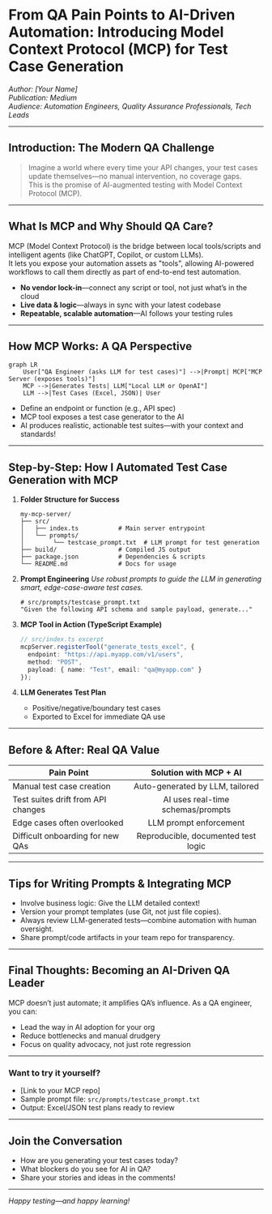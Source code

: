 # From QA Pain Points to AI-Driven Automation: Introducing Model Context Protocol (MCP) for Test Case Generation

*Author: [Your Name]*  
*Publication: Medium*  
*Audience: Automation Engineers, Quality Assurance Professionals, Tech Leads*

---

## Introduction: The Modern QA Challenge

> Imagine a world where every time your API changes, your test cases update themselves—no manual intervention, no coverage gaps.  
> This is the promise of AI-augmented testing with Model Context Protocol (MCP).

---

## What Is MCP and Why Should QA Care?

MCP (Model Context Protocol) is the bridge between local tools/scripts and intelligent agents (like ChatGPT, Copilot, or custom LLMs).  
It lets you expose your automation assets as "tools", allowing AI-powered workflows to call them directly as part of end-to-end test automation.

- **No vendor lock-in**—connect any script or tool, not just what’s in the cloud
- **Live data & logic**—always in sync with your latest codebase
- **Repeatable, scalable automation**—AI follows your testing rules

---

## How MCP Works: A QA Perspective

```mermaid
graph LR
    User["QA Engineer (asks LLM for test cases)"] -->|Prompt| MCP["MCP Server (exposes tools)"]
    MCP -->|Generates Tests| LLM["Local LLM or OpenAI"]
    LLM -->|Test Cases (Excel, JSON)| User
```

- Define an endpoint or function (e.g., API spec)
- MCP tool exposes a test case generator to the AI
- AI produces realistic, actionable test suites—with your context and standards!

---

## Step-by-Step: How I Automated Test Case Generation with MCP

1. **Folder Structure for Success**
    ```
    my-mcp-server/
    ├── src/
    │   ├── index.ts           # Main server entrypoint
    │   └── prompts/
    │        └── testcase_prompt.txt  # LLM prompt for test generation
    ├── build/                 # Compiled JS output
    ├── package.json           # Dependencies & scripts
    └── README.md              # Docs for usage
    ```

2. **Prompt Engineering**
    *Use robust prompts to guide the LLM in generating smart, edge-case-aware test cases.*

    ```
    # src/prompts/testcase_prompt.txt
    "Given the following API schema and sample payload, generate..."
    ```

3. **MCP Tool in Action (TypeScript Example)**
    ```typescript
    // src/index.ts excerpt
    mcpServer.registerTool("generate_tests_excel", {
      endpoint: "https://api.myapp.com/v1/users",
      method: "POST",
      payload: { name: "Test", email: "qa@myapp.com" }
    });
    ```

4. **LLM Generates Test Plan**
    - Positive/negative/boundary test cases
    - Exported to Excel for immediate QA use

---

## Before & After: Real QA Value

| Pain Point                           | Solution with MCP + AI            |
|-------------------------------------- |:----------------------------------:|
| Manual test case creation             | Auto-generated by LLM, tailored    |
| Test suites drift from API changes    | AI uses real-time schemas/prompts  |
| Edge cases often overlooked           | LLM prompt enforcement             |
| Difficult onboarding for new QAs      | Reproducible, documented test logic|

---

## Tips for Writing Prompts & Integrating MCP

- Involve business logic: Give the LLM detailed context!
- Version your prompt templates (use Git, not just file copies).
- Always review LLM-generated tests—combine automation with human oversight.
- Share prompt/code artifacts in your team repo for transparency.

---

## Final Thoughts: Becoming an AI-Driven QA Leader

MCP doesn’t just automate; it amplifies QA’s influence. As a QA engineer, you can:
- Lead the way in AI adoption for your org
- Reduce bottlenecks and manual drudgery
- Focus on quality advocacy, not just rote regression

---

### Want to try it yourself?
- [Link to your MCP repo]
- Sample prompt file: `src/prompts/testcase_prompt.txt`
- Output: Excel/JSON test plans ready to review

---

## Join the Conversation

- How are you generating your test cases today?
- What blockers do you see for AI in QA?
- Share your stories and ideas in the comments!

---

*Happy testing—and happy learning!*
